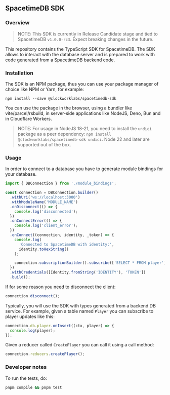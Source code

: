 ## SpacetimeDB SDK

### Overview

> NOTE: This SDK is currently in Release Candidate stage and tied to SpacetimeDB `v1.0.0-rc3`. Expect breaking changes in the future.

This repository contains the TypeScript SDK for SpacetimeDB. The SDK allows to interact with the database server and is prepared to work with code generated from a SpacetimeDB backend code.

### Installation

The SDK is an NPM package, thus you can use your package manager of choice like NPM or Yarn, for example:

```
npm install --save @clockworklabs/spacetimedb-sdk
```

You can use the package in the browser, using a bundler like vite/parcel/rsbuild, in server-side applications like NodeJS, Deno, Bun and in Cloudflare Workers.

> NOTE: For usage in NodeJS 18-21, you need to install the `undici` package as a peer dependency: `npm install @clockworklabs/spacetimedb-sdk undici`. Node 22 and later are supported out of the box.

### Usage

In order to connect to a database you have to generate module bindings for your database.

```ts
import { DBConnection } from './module_bindings';

const connection = DBConnection.builder()
  .withUri('ws://localhost:3000')
  .withModuleName('MODULE_NAME')
  .onDisconnect(() => {
    console.log('disconnected');
  })
  .onConnectError(() => {
    console.log('client_error');
  })
  .onConnect((connection, identity, _token) => {
    console.log(
      'Connected to SpacetimeDB with identity:',
      identity.toHexString()
    );

    connection.subscriptionBuilder().subscribe(['SELECT * FROM player']);
  })
  .withCredentials([Identity.fromString('IDENTITY'), 'TOKEN'])
  .build();
```

If for some reason you need to disconnect the client:

```ts
connection.disconnect();
```

Typically, you will use the SDK with types generated from a backend DB service. For example, given a table named `Player` you can subscribe to player updates like this:

```ts
connection.db.player.onInsert((ctx, player) => {
  console.log(player);
});
```

Given a reducer called `CreatePlayer` you can call it using a call method:

```ts
connection.reducers.createPlayer();
```

### Developer notes

To run the tests, do:

```sh
pnpm compile && pnpm test
```
